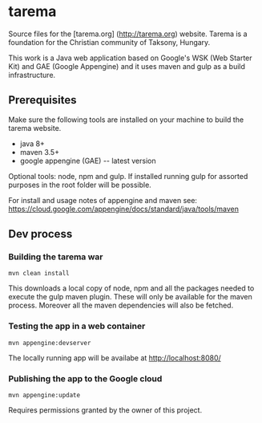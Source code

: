# tarema

Source files for the [tarema.org] (http://tarema.org) website. Tarema is a foundation for the Christian community of Taksony, Hungary.

This work is a Java web application based on Google's WSK (Web Starter Kit) and GAE (Google Appengine) and it uses maven and gulp as a build infrastructure.  

## Prerequisites
Make sure the following tools are installed on your machine to build the tarema website.
 
* java 8+
* maven 3.5+
* google appengine (GAE) -- latest version
  
Optional tools: node, npm and gulp. If installed running gulp for assorted purposes in the root folder will be possible.   

For install and usage notes of appengine and maven see: https://cloud.google.com/appengine/docs/standard/java/tools/maven
 
## Dev process
### Building the tarema war  
`mvn clean install`
 
This downloads a local copy of node, npm and all the packages needed to execute the gulp maven plugin. These will only be available for the maven process. Moreover all the maven dependencies will also be fetched. 

### Testing the app in a web container
`mvn appengine:devserver`

The locally running app will be availabe at [http://localhost:8080/](http://localhost:8080/)

### Publishing the app to the Google cloud 
`mvn appengine:update`
                                                                         
Requires permissions granted by the owner of this project.
